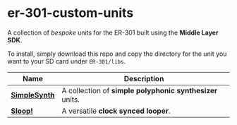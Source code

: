 # er-301-custom-units

A collection of _bespoke_ units for the ER-301 built using the **Middle Layer SDK**.

To install, simply download this repo and copy the directory for the unit you want to your SD card under `ER-301/libs`.

Name | Description
-----|------------
**[SimpleSynth](SimpleSynth/README.md)** | A collection of **simple polyphonic synthesizer** units.
**[Sloop!](Sloop/README.md)** | A versatile **clock synced looper**.
